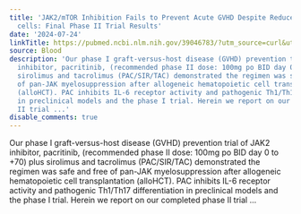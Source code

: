 ```yaml
---
title: 'JAK2/mTOR Inhibition Fails to Prevent Acute GVHD Despite Reduced Th1/Th17
  cells: Final Phase II Trial Results'
date: '2024-07-24'
linkTitle: https://pubmed.ncbi.nlm.nih.gov/39046783/?utm_source=curl&utm_medium=rss&utm_campaign=journals&utm_content=7603509&fc=None&ff=20240725182159&v=2.18.0.post9+e462414
source: Blood
description: 'Our phase I graft-versus-host disease (GVHD) prevention trial of JAK2
  inhibitor, pacritinib, (recommended phase II dose: 100mg po BID day 0 to +70) plus
  sirolimus and tacrolimus (PAC/SIR/TAC) demonstrated the regimen was safe and free
  of pan-JAK myelosuppression after allogeneic hematopoietic cell transplantation
  (alloHCT). PAC inhibits IL-6 receptor activity and pathogenic Th1/Th17 differentiation
  in preclinical models and the phase I trial. Herein we report on our completed phase
  II trial ...'
disable_comments: true
---
```

Our phase I graft-versus-host disease (GVHD) prevention trial of JAK2 inhibitor, pacritinib, (recommended phase II dose: 100mg po BID day 0 to +70) plus sirolimus and tacrolimus (PAC/SIR/TAC) demonstrated the regimen was safe and free of pan-JAK myelosuppression after allogeneic hematopoietic cell transplantation (alloHCT). PAC inhibits IL-6 receptor activity and pathogenic Th1/Th17 differentiation in preclinical models and the phase I trial. Herein we report on our completed phase II trial ...